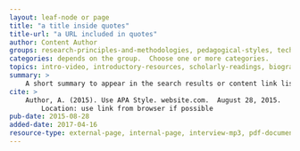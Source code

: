 ```yaml
---
layout: leaf-node or page
title: "a title inside quotes"
title-url: "a URL included in quotes"
author: Content Author
groups: research-principles-and-methodologies, pedagogical-styles, technologies, or broader-issues
categories: depends on the group.  Choose one or more categories.
topics: intro-video, introductory-resources, scholarly-readings, biographies, ongoing-projects, in-the-media, interviews
summary: >
    A short summary to appear in the search results or content link list. > uses browser line breaks. | uses line formatting provided in the section, as below Location: is indented 1 TAB.
cite: >
    Author, A. (2015). Use APA Style. website.com.  August 28, 2015.
        Location: use link from browser if possible
pub-date: 2015-08-28
added-date: 2017-04-16
resource-type: external-page, internal-page, interview-mp3, pdf-document, video-course, or video
---
```

